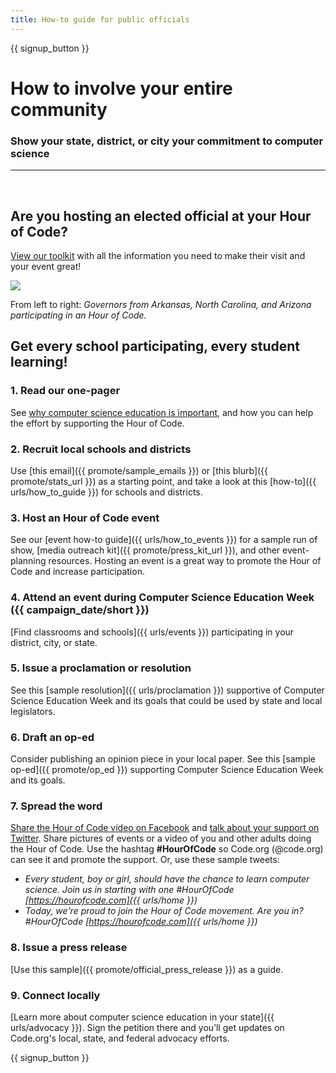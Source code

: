 ```yaml
---
title: How-to guide for public officials
---
```


{{ signup_button }}

# How to involve your entire community
### Show your state, district, or city your commitment to computer science

***
</br>

## Are you hosting an elected official at your Hour of Code?
[View our toolkit](/files/elected-official.pdf) with all the information you need to make their visit and your event great!

<img src="/images/fit-800/hoc_govs.png"/>

From left to right: *Governors from Arkansas, North Carolina, and Arizona participating in an Hour of Code.*
## Get every school participating, every student learning!

### 1. Read our one-pager
See [why computer science education is important](/files/hoc-one-pager.pdf), and how you can help the effort by supporting the Hour of Code.

### 2. Recruit local schools and districts
Use [this email]({{ promote/sample_emails }}) or [this blurb]({{ promote/stats_url }}) as a starting point, and take a look at this [how-to]({{ urls/how_to_guide }}) for schools and districts.

### 3. Host an Hour of Code event
See our [event how-to guide]({{ urls/how_to_events }}) for a sample run of show, [media outreach kit]({{ promote/press_kit_url }}), and other event-planning resources. Hosting an event is a great way to promote the Hour of Code and increase participation.

### 4. Attend an event during Computer Science Education Week ({{ campaign_date/short }})
[Find classrooms and schools]({{ urls/events }}) participating in your district, city, or state.

### 5. Issue a proclamation or resolution
See this [sample resolution]({{ urls/proclamation }}) supportive of Computer Science Education Week and its goals that could be used by state and local legislators.

### 6. Draft an op-ed
Consider publishing an opinion piece in your local paper. See this [sample op-ed]({{ promote/op_ed }}) supporting Computer Science Education Week and its goals.

### 7. Spread the word
[Share the Hour of Code video on Facebook](https://www.facebook.com/sharer/sharer.php?u=http%3A%2F%2Fhourofcode.com%2Fus) and [talk about your support on Twitter](https://twitter.com/intent/tweet?url=http%3A%2F%2Fhourofcode.com&text=I%27m%20participating%20in%20this%20year%27s%20%23HourOfCode%2C%20are%20you%3F%20%40codeorg&original_referer=https%3A%2F%2Fwww.google.com%2Furl%3Fq%3Dhttps%253A%252F%252Ftwitter.com%252Fshare%253Fhashtags%253D%2526amp%253Brelated%253Dcodeorg%2526amp%253Btext%253DI%252527m%252Bparticipating%252Bin%252Bthis%252Byear%252527s%252B%252523HourOfCode%25252C%252Bare%252Byou%25253F%252B%252540codeorg%2526amp%253Burl%253Dhttp%25253A%25252F%25252Fhourofcode.com%26sa%3DD%26sntz%3D1%26usg%3DAFQjCNE1GLTUbKZfMlEh9Aj5w0iswz6PYQ&related=codeorg&hashtags=).  Share pictures of events or a video of you and other adults doing the Hour of Code. Use the hashtag **#HourOfCode** so Code.org (@code.org) can see it and promote the support. Or, use these sample tweets:

- *Every student, boy or girl, should have the chance to learn computer science. Join us in starting with one #HourOfCode [https://hourofcode.com]({{ urls/home }})*
- *Today, we're proud to join the Hour of Code movement. Are you in? #HourOfCode [https://hourofcode.com]({{ urls/home }})*

### 8. Issue a press release
[Use this sample]({{ promote/official_press_release }}) as a guide.

### 9. Connect locally
[Learn more about computer science education in your state]({{ urls/advocacy }}). Sign the petition there and you’ll get updates on Code.org's local, state, and federal advocacy efforts.

{{ signup_button }}
